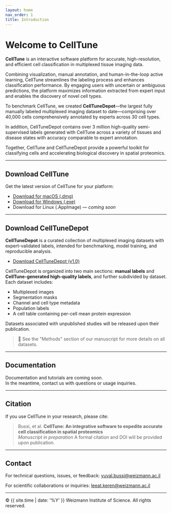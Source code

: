 ```yaml
---
layout: home
nav_order: 1
title: Introduction
---
```


# Welcome to CellTune

**CellTune** is an interactive software platform for accurate, high-resolution, and efficient cell classification in multiplexed tissue imaging data.

Combining visualization, manual annotation, and human-in-the-loop active learning, CellTune streamlines the labeling process and enhances classification performance. By engaging users with uncertain or ambiguous predictions, the platform maximizes information extracted from expert input and enables the discovery of novel cell types. 



To benchmark CellTune, we created **CellTuneDepot**—the largest fully manually labeled multiplexed imaging dataset to date—comprising over 40,000 cells comprehensively annotated by experts across 30 cell types. 

In addition, CellTuneDepot contains over 3 million high-quality semi-supervised labels generated with CellTune across a variety of tissues and disease states with accuracy comparable to expert annotation.

Together, CellTune and CellTuneDepot provide a powerful toolkit for classifying cells and accelerating biological discovery in spatial proteomics.


---

## Download CellTune

Get the latest version of CellTune for your platform:

- [Download for macOS (.dmg)](https://github.com/yuvalbussi/CellTune-App/releases/latest/download/CellTune.dmg)
- [Download for Windows (.exe)](https://github.com/yuvalbussi/CellTune-App/releases/latest/download/CellTune.exe)
- Download for Linux (.AppImage) — *coming soon*

---

## Download CellTuneDepot

**CellTuneDepot** is a curated collection of multiplexed imaging datasets with expert-validated labels, intended for benchmarking, model training, and reproducible analysis.

- [Download CellTuneDepot (v1.0)](https://github.com/yuvalbussi/CellTune-App/releases/latest/download/CellTuneDepot.zip)

CellTuneDepot is organized into two main sections: **manual labels** and **CellTune-generated high-quality labels**, and further subdivided by dataset. Each dataset includes:
- Multiplexed images
- Segmentation masks
- Channel and cell type metadata
- Population labels
- A cell table containing per-cell mean protein expression

Datasets associated with unpublished studies will be released upon their publication.

> 📁 See the "Methods" section of our manuscript for more details on all datasets.

---

## Documentation

Documentation and tutorials are coming soon.  
In the meantime, contact us with questions or usage inquiries.

---

## Citation

If you use CellTune in your research, please cite:

> Bussi, et al. **CellTune: An integrative software to expedite accurate cell classification in spatial proteomics**  
> *Manuscript in preparation*
A formal citation and DOI will be provided upon publication.

---

## Contact

For technical questions, issues, or feedback:  [yuval.bussi@weizmann.ac.il](mailto:yuval.bussi@weizmann.ac.il)

For scientific collaborations or inquiries:  [leeat.keren@weizmann.ac.il](mailto:leeat.keren@weizmann.ac.il)

---

© {{ site.time | date: '%Y' }} Weizmann Institute of Science. All rights reserved.
